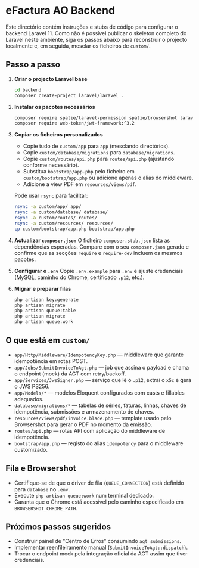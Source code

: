 # eFactura AO Backend

Este directório contém instruções e stubs de código para configurar o backend Laravel 11. Como não é possível publicar o
skeleton completo do Laravel neste ambiente, siga os passos abaixo para reconstruir o projecto localmente e, em seguida,
mesclar os ficheiros de `custom/`.

## Passo a passo

1. **Criar o projecto Laravel base**
   ```bash
   cd backend
   composer create-project laravel/laravel .
   ```
2. **Instalar os pacotes necessários**
   ```bash
   composer require spatie/laravel-permission spatie/browsershot laravel/telescope
   composer require web-token/jwt-framework:^3.2
   ```
3. **Copiar os ficheiros personalizados**
   - Copie tudo de `custom/app` para `app` (mesclando directórios).
   - Copie `custom/database/migrations` para `database/migrations`.
   - Copie `custom/routes/api.php` para `routes/api.php` (ajustando conforme necessário).
   - Substitua `bootstrap/app.php` pelo ficheiro em `custom/bootstrap/app.php` ou adicione apenas o alias do middleware.
   - Adicione a view PDF em `resources/views/pdf`.

   Pode usar `rsync` para facilitar:
   ```bash
   rsync -a custom/app/ app/
   rsync -a custom/database/ database/
   rsync -a custom/routes/ routes/
   rsync -a custom/resources/ resources/
   cp custom/bootstrap/app.php bootstrap/app.php
   ```

4. **Actualizar `composer.json`**
   O ficheiro `composer.stub.json` lista as dependências esperadas. Compare com o seu `composer.json` gerado e confirme que
   as secções `require` e `require-dev` incluem os mesmos pacotes.

5. **Configurar o `.env`**
   Copie `.env.example` para `.env` e ajuste credenciais (MySQL, caminho do Chrome, certificado `.p12`, etc.).

6. **Migrar e preparar filas**
   ```bash
   php artisan key:generate
   php artisan migrate
   php artisan queue:table
   php artisan migrate
   php artisan queue:work
   ```

## O que está em `custom/`

- `app/Http/Middleware/IdempotencyKey.php` — middleware que garante idempotência em rotas POST.
- `app/Jobs/SubmitInvoiceToAgt.php` — job que assina o payload e chama o endpoint (mock) da AGT com retry/backoff.
- `app/Services/JwsSigner.php` — serviço que lê o `.p12`, extrai o `x5c` e gera o JWS PS256.
- `app/Models/*` — modelos Eloquent configurados com casts e fillables adequados.
- `database/migrations/*` — tabelas de séries, faturas, linhas, chaves de idempotência, submissões e armazenamento de chaves.
- `resources/views/pdf/invoice.blade.php` — template usado pelo Browsershot para gerar o PDF no momento da emissão.
- `routes/api.php` — rotas API com aplicação do middleware de idempotência.
- `bootstrap/app.php` — registo do alias `idempotency` para o middleware customizado.

## Fila e Browsershot

- Certifique-se de que o driver de fila (`QUEUE_CONNECTION`) está definido para `database` no `.env`.
- Execute `php artisan queue:work` num terminal dedicado.
- Garanta que o Chrome está acessível pelo caminho especificado em `BROWSERSHOT_CHROME_PATH`.

## Próximos passos sugeridos

- Construir painel de "Centro de Erros" consumindo `agt_submissions`.
- Implementar reenfileiramento manual (`SubmitInvoiceToAgt::dispatch`).
- Trocar o endpoint mock pela integração oficial da AGT assim que tiver credenciais.
